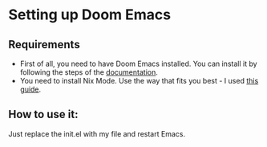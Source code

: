 # Setting up Doom Emacs
## Requirements
* First of all, you need to have Doom Emacs installed. You can install it by following the steps of the [documentation](https://github.com/doomemacs/doomemacs?tab=readme-ov-file#install).
* You need to install Nix Mode. Use the way that fits you best - I used [this guide](https://github.com/NixOS/nix-mode/blob/master/nix-mode.org#installing-from-git).

## How to use it:
Just replace the init.el with my file and restart Emacs.
